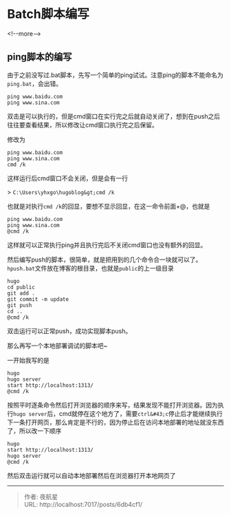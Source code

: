 # Batch脚本编写


&lt;!--more--&gt;

## ping脚本的编写

由于之前没写过.bat脚本，先写一个简单的ping试试。注意ping的脚本不能命名为`ping.bat`，会出错。

```batch {title=&#34;pin.bat&#34;}
ping www.baidu.com
ping www.sina.com
```

双击是可以执行的，但是cmd窗口在实行完之后就自动关闭了，想到在push之后往往要查看结果，所以修改让cmd窗口执行完之后保留。

修改为

```batch {title=&#34;pin.bat&#34;}
ping www.baidu.com
ping www.sina.com
cmd /k
```

这样运行后cmd窗口不会关闭，但是会有一行

&gt; ```C:\Users\yhxgo\hugoblog&gt;cmd /k```

也就是对执行```cmd /k```的回显，要想不显示回显，在这一命令前面&#43;@，也就是

```batch {title=&#34;pin.bat&#34;}
ping www.baidu.com
ping www.sina.com
@cmd /k
```

这样就可以正常执行ping并且执行完后不关闭cmd窗口也没有额外的回显。

然后编写push的脚本，很简单，就是把用到的几个命令合一块就可以了。``hpush.bat``文件放在博客的根目录，也就是``public``的上一级目录

```batch {title=&#34;hpush.bat&#34;}
hugo
cd public
git add .
git commit -m update
git push
cd ..
@cmd /k
```

双击运行可以正常push，成功实现脚本push。

那么再写一个本地部署调试的脚本吧~

一开始我写的是

```batch {title=&#34;hsv.bat&#34;}
hugo
hugo server
start http://localhost:1313/
@cmd /k
```

按照平时逐条命令然后打开浏览器的顺序来写，结果发现不能打开浏览器。因为执行```hugo server```后，cmd就停在这个地方了，需要``ctrl&#43;c``停止后才能继续执行下一条打开网页，那么肯定是不行的，因为停止后在访问本地部署的地址就没东西了，所以改一下顺序

```batch {title=&#34;hsv.bat&#34;}
hugo
start http://localhost:1313/
hugo server
@cmd /k
```

然后双击运行就可以自动本地部署然后在浏览器打开本地网页了

---

> 作者: 夜航星  
> URL: http://localhost:7017/posts/6db4cf1/  

